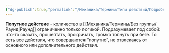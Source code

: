 ```yaml
---
{"dg-publish":true,"permalink":"/Механика/Термины/Типы действий/Подробнее о типах действий/Попутное/","noteIcon":"","created":"2025-09-07T13:19:26.799+03:00","updated":"2025-09-04T12:37:08.953+03:00"}
---
```




**Попутное действие** - количество в [[Механика/Термины/Без группы/Раунд\|Раунд]] ограниченно только логикой. Подразумевает под собой: что-то сказать, прошептать, прокричать, громко топнуть при беге. То есть все действия, что совершаются “попутно”, не отвлекаясь от основного или дополнительного действия.